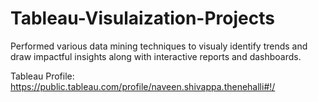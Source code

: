 # Tableau-Visulaization-Projects
Performed various data mining techniques to visualy identify trends and draw impactful insights along with interactive reports and dashboards.

Tableau Profile: https://public.tableau.com/profile/naveen.shivappa.thenehalli#!/
